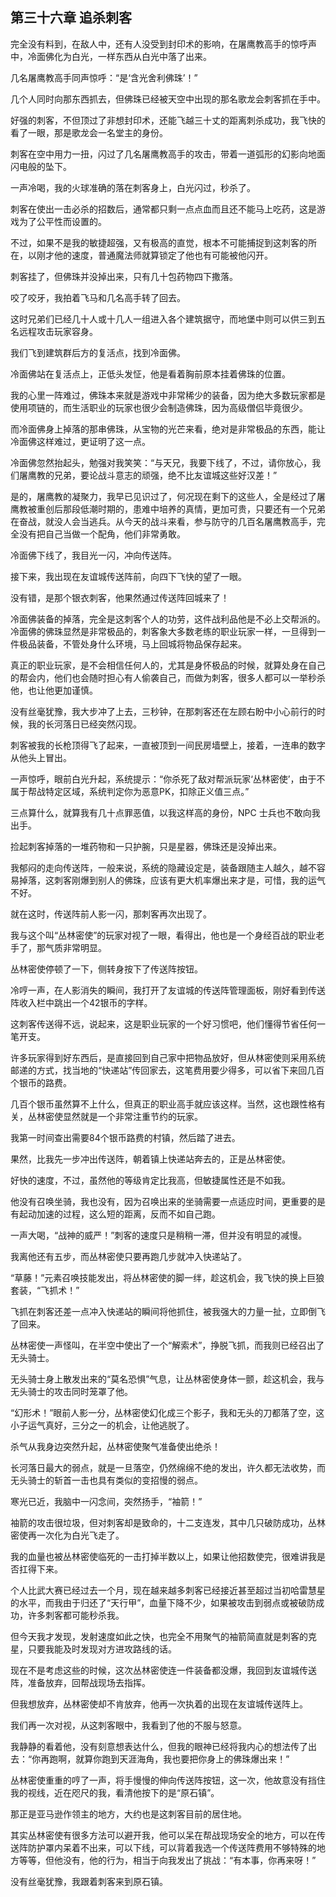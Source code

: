 ## 第三十六章 追杀刺客

完全没有料到，在敌人中，还有人没受到封印术的影响，在屠鹰教高手的惊呼声中，冷面佛化为白光，一样东西从白光中落了出来。

几名屠鹰教高手同声惊呼：“是‘含光舍利佛珠’！”

几个人同时向那东西抓去，但佛珠已经被天空中出现的那名歌龙会刺客抓在手中。

好强的刺客，不但顶过了非想封印术，还能飞越三十丈的距离刺杀成功，我飞快的看了一眼，那是歌龙会一名堂主的身份。

刺客在空中用力一扭，闪过了几名屠鹰教高手的攻击，带着一道弧形的幻影向地面闪电般的坠下。

一声冷喝，我的火球准确的落在刺客身上，白光闪过，秒杀了。

刺客在使出一击必杀的招数后，通常都只剩一点点血而且还不能马上吃药，这是游戏为了公平性而设置的。

不过，如果不是我的敏捷超强，又有极高的直觉，根本不可能捕捉到这刺客的所在，以刚才他的速度，普通魔法师就算锁定了他也有可能被他闪开。

刺客挂了，但佛珠并没掉出来，只有几十包药物四下撒落。

咬了咬牙，我拍着飞马和几名高手转了回去。

这时兄弟们已经几十人或十几人一组进入各个建筑据守，而地堡中则可以供三到五名远程攻击玩家容身。

我们飞到建筑群后方的复活点，找到冷面佛。

冷面佛站在复活点上，正低头发怔，他是看着胸前原本挂着佛珠的位置。

我的心里一阵难过，佛珠本来就是游戏中非常稀少的装备，因为绝大多数玩家都是使用项链的，而生活职业的玩家也很少会制造佛珠，因为高级僧侣毕竟很少。

而冷面佛身上掉落的那串佛珠，从宝物的光芒来看，绝对是非常极品的东西，能让冷面佛这样难过，更证明了这一点。

冷面佛忽然抬起头，勉强对我笑笑：“与天兄，我要下线了，不过，请你放心，我们屠鹰教的兄弟，要论战斗意志的顽强，绝不比友谊城这些好汉差！”

是的，屠鹰教的凝聚力，我早已见识过了，何况现在剩下的这些人，全是经过了屠鹰教被重创后那段低潮时期的，患难中培养的真情，更加可贵，只要还有一个兄弟在奋战，就没人会当逃兵。从今天的战斗来看，参与防守的几百名屠鹰教高手，完全没有把自己当做一个配角，他们非常勇敢。

冷面佛下线了，我目光一闪，冲向传送阵。

接下来，我出现在友谊城传送阵前，向四下飞快的望了一眼。

没有错，是那个银衣刺客，他果然通过传送阵回城来了！

冷面佛装备的掉落，完全是这刺客个人的功劳，这件战利品他是不必上交帮派的。冷面佛的佛珠显然是非常极品的，刺客象大多数老练的职业玩家一样，一旦得到一件极品装备，不管处身什么环境，马上回城将物品保存起来。

真正的职业玩家，是不会相信任何人的，尤其是身怀极品的时候，就算处身在自己的帮会内，他们也会随时担心有人偷袭自己，而做为刺客，很多人都可以一举秒杀他，也让他更加谨慎。

没有丝毫犹豫，我大步冲了上去，三秒钟，在那刺客还在左顾右盼中小心前行的时候，我的长河落日已经突然闪现。

刺客被我的长枪顶得飞了起来，一直被顶到一间民房墙壁上，接着，一连串的数字从他头上冒出。

一声惊呼，眼前白光升起，系统提示：“你杀死了敌对帮派玩家‘丛林密使’，由于不属于帮战特定区域，系统判定你为恶意PK，扣除正义值三点。”

三点算什么，就算我有几十点罪恶值，以我这样高的身份，NPC 士兵也不敢向我出手。

捡起刺客掉落的一堆药物和一只护腕，只是星器，佛珠还是没掉出来。

我郁闷的走向传送阵，一般来说，系统的隐藏设定是，装备跟随主人越久，越不容易掉落，这刺客刚爆到别人的佛珠，应该有更大机率爆出来才是，可惜，我的运气不好。

就在这时，传送阵前人影一闪，那刺客再次出现了。

我与这个叫“丛林密使”的玩家对视了一眼，看得出，他也是一个身经百战的职业老手了，那气质非常明显。

丛林密使停顿了一下，侧转身按下了传送阵按钮。

冷哼一声，在人影消失的瞬间，我打开了友谊城的传送阵管理面板，刚好看到传送阵收入栏中跳出一个42银币的字样。

这刺客传送得不远，说起来，这是职业玩家的一个好习惯吧，他们懂得节省任何一笔开支。

许多玩家得到好东西后，是直接回到自己家中把物品放好，但从林密使则采用系统邮递的方式，找当地的“快递站”传回家去，这笔费用要少得多，可以省下来回几百个银币的路费。

几百个银币虽然算不上什么，但真正的职业高手就应该这样。当然，这也跟性格有关，丛林密使显然就是一个非常注重节约的玩家。

我第一时间查出需要84个银币路费的村镇，然后踏了进去。

果然，比我先一步冲出传送阵，朝着镇上快递站奔去的，正是丛林密使。

好快的速度，不过，虽然他的等级肯定比我高，但敏捷属性还是不如我。

他没有召唤坐骑，我也没有，因为召唤出来的坐骑需要一点适应时间，更重要的是有起动加速的过程，这么短的距离，反而不如自己跑。

一声大喝，“战神的威严！”刺客的速度只是稍稍一滞，但并没有明显的减慢。

我离他还有五步，而丛林密使只要再跑几步就冲入快递站了。

“草藤！”元素召唤技能发出，将丛林密使的脚一绊，趁这机会，我飞快的换上巨狼套装，“飞抓术！”

飞抓在刺客还差一点冲入快递站的瞬间将他抓住，被我强大的力量一扯，立即倒飞了回来。

丛林密使一声怪叫，在半空中使出了一个“解索术”，挣脱飞抓，而我则已经召出了无头骑士。

无头骑士身上散发出来的“莫名恐惧”气息，让丛林密使身体一颤，趁这机会，我与无头骑士的攻击同时笼罩了他。

“幻形术！”眼前人影一分，丛林密使幻化成三个影子，我和无头的刀都落了空，这小子运气真好，三分之一的机会，让他逃脱了。

杀气从我身边突然升起，丛林密使聚气准备使出绝杀！

长河落日最大的弱点，就是一旦落空，仍然绵绵不绝的发出，许久都无法收势，而无头骑士的斩首一击也具有类似的变招慢的弱点。

寒光已近，我脑中一闪念间，突然扬手，“袖箭！”

袖箭的攻击很垃圾，但对刺客却是致命的，十二支连发，其中几只破防成功，丛林密使再一次化为白光飞走了。

我的血量也被丛林密使临死的一击打掉半数以上，如果让他招数使完，很难讲我是否扛得下来。

个人比武大赛已经过去一个月，现在越来越多刺客已经接近甚至超过当初哈雷慧星的水平，而我由于归还了“天行甲”，血量下降不少，如果被攻击到弱点或被破防成功，许多刺客都可能秒杀我。

但今天我才发现，发射速度如此之快，也完全不用聚气的袖箭简直就是刺客的克星，只要我能及时发现对方进攻路线的话。

现在不是考虑这些的时候，这次丛林密使连一件装备都没爆，我回到友谊城传送阵，准备放弃，回帮战现场去指挥。

但我想放弃，丛林密使却不肯放弃，他再一次执着的出现在友谊城传送阵上。

我们再一次对视，从这刺客眼中，我看到了他的不服与怒意。

我静静的看着他，没有刻意想表达什么，但我的眼神已经将我内心的想法传了出去：“你再跑啊，就算你跑到天涯海角，我也要把你身上的佛珠爆出来！”

丛林密使重重的哼了一声，将手慢慢的伸向传送阵按钮，这一次，他故意没有挡住我的视线，近在咫尺的我，看清他按下的是“原石镇”。

那正是亚马逊作领主的地方，大约也是这刺客目前的居住地。

其实丛林密使有很多方法可以避开我，他可以呆在帮战现场安全的地方，可以在传送阵防护罩内呆着不出来，可以下线，可以背着我选一个传送阵费用不够特殊的地方等等，但他没有，他的行为，相当于向我发出了挑战：“有本事，你再来呀！”

没有丝毫犹豫，我跟着刺客来到原石镇。

